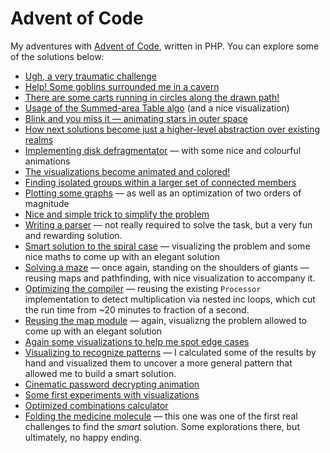# Advent of Code

My adventures with [Advent of Code](https://adventofcode.com/), written in PHP. You can
explore some of the solutions below:

* [Ugh, a very traumatic challenge](src/Solutions/Y2018/D17/Readme.md)
* [Help! Some goblins surrounded me in a cavern](src/Solutions/Y2018/D15/Readme.md)
* [There are some carts running in circles along the drawn path!](src/Solutions/Y2018/D13/Readme.md)
* [Usage of the Summed-area Table algo](src/Solutions/Y2018/D11/Readme.md) (and a nice visualization)
* [Blink and you miss it — animating stars in outer space](src/Solutions/Y2018/D10/Readme.md)
* [How next solutions become just a higher-level abstraction over existing realms](src/Solutions/Y2017/D22/Readme.md)
* [Implementing disk defragmentator](src/Solutions/Y2017/D14/Readme.md) — with some nice and colourful animations
* [The visualizations become animated and colored!](src/Solutions/Y2017/D13/Readme.md)
* [Finding isolated groups within a larger set of connected members](src/Solutions/Y2017/D12/Readme.md)
* [Plotting some graphs](src/Solutions/Y2017/D11/Readme.md) — as well as an optimization
  of two orders of magnitude
* [Nice and simple trick to simplify the problem](src/Solutions/Y2017/D10/Readme.md)
* [Writing a parser](src/Solutions/Y2017/D09/Readme.md) — not really required to solve the task,
  but a very fun and rewarding solution.
* [Smart solution to the spiral case](src/Solutions/Y2017/D03/Readme.md) — visualizing the
  problem and some nice maths to come up with an elegant solution
* [Solving a maze](src/Solutions/Y2016/D24/Readme.md) — once again, standing on the shoulders
  of giants — reusing maps and pathfinding, with nice visualization to accompany it.
* [Optimizing the compiler](src/Solutions/Y2016/D23/Readme.md) — reusing the existing `Processor`
  implementation to detect multiplication via nested inc loops, which cut the run time from
  ~20 minutes to fraction of a second.
* [Reusing the map module](src/Solutions/Y2016/D22/Readme.md) — again, visualizng the problem
  allowed to come up with an elegant solution
* [Again some visualizations to help me spot edge cases](src/Solutions/Y2016/D21/Readme.md)
* [Visualizing to recognize patterns](src/Solutions/Y2016/D19/Readme.md) — I calculated some of the results
  by hand and visualized them to uncover a more general pattern that allowed me to build a smart solution.
* [Cinematic password decrypting animation](src/Solutions/Y2016/D05/Readme.md)
* [Some first experiments with visualizations](src/Solutions/Y2016/D01/Readme.md)
* [Optimized combinations calculator](src/Solutions/Y2015/D24/Readme.md)
* [Folding the medicine molecule](src/Solutions/Y2015/D19/Readme.md) — this one was one of the first
  real challenges to find the *smart* solution. Some explorations there, but ultimately, no happy ending.

[src/Solutions/Y2015/D22/Readme.md]: src/Solutions/Y2015/D22/Readme.md

[src/Solutions/Y2017/D18/Readme.md]: src/Solutions/Y2017/D18/Readme.md

[src/Solutions/Y2017/D21/Readme.md]: src/Solutions/Y2017/D21/Readme.md

[src/Solutions/Y2017/D23/Readme.md]: src/Solutions/Y2017/D23/Readme.md

[src/Solutions/Y2018/D01/Readme.md]: src/Solutions/Y2018/D01/Readme.md

[src/Solutions/Y2018/D06/Readme.md]: src/Solutions/Y2018/D06/Readme.md
